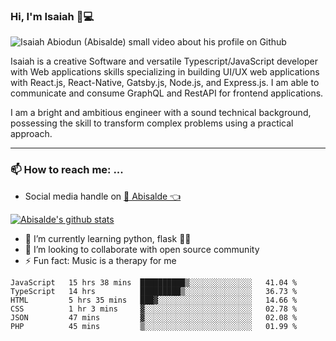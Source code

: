 ### Hi, I'm Isaiah 🌻💻

<img src="https://res.cloudinary.com/abisalde/image/upload/c_scale,h_311,w_816/v1616039512/Abisalde_github.gif" alt="Isaiah Abiodun (Abisalde) small video about his profile on Github">

Isaiah is a creative Software and versatile Typescript/JavaScript developer with Web applications skills specializing in building UI/UX web applications with React.js, React-Native, Gatsby.js, Node.js, and Express.js. I am able to communicate and consume GraphQL and RestAPI for frontend applications.

I am a bright and ambitious engineer with a sound technical background, possessing the skill to transform complex problems using a practical approach.
<hr>

### 📫 How to reach me: ...
- Social media handle on <a href="https://twitter.com/abisalde">🔔  Abisalde   👈</a>


[![Abisalde's github stats](https://github-readme-stats.vercel.app/api?username=abisalde)](https://github.com/abisalde/github-readme-stats)

- 🌱 I’m currently learning python, flask 👨‍💻️
- 👯 I’m looking to collaborate with open source community
- ⚡ Fun fact: Music is a therapy for me


<!--
**abisalde/Abisalde** is a ✨ _special_ ✨ repository because its `README.md` (this file) appears on your GitHub profile.

Here are some ideas to get you started:

- 🔭 I’m currently working on data engineering
- 🌱 I’m currently learning python
- 👯 I’m looking to collaborate with open source community
- 🤔 I’m looking for help with ...
- 💬 Ask me about ...
- 📫 How to reach me: ...
- 😄 Pronouns: ...
- ⚡ Fun fact: ...
-->

<!--START_SECTION:waka-->

```text
JavaScript   15 hrs 38 mins  ██████████▒░░░░░░░░░░░░░░   41.04 %
TypeScript   14 hrs          █████████▒░░░░░░░░░░░░░░░   36.73 %
HTML         5 hrs 35 mins   ███▓░░░░░░░░░░░░░░░░░░░░░   14.66 %
CSS          1 hr 3 mins     ▓░░░░░░░░░░░░░░░░░░░░░░░░   02.78 %
JSON         47 mins         ▓░░░░░░░░░░░░░░░░░░░░░░░░   02.08 %
PHP          45 mins         ▒░░░░░░░░░░░░░░░░░░░░░░░░   01.99 %
```

<!--END_SECTION:waka-->

